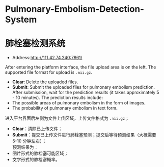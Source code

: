 # Pulmonary-Embolism-Detection-System
# 肺栓塞检测系统

- Address:http://111.42.74.240:7861/

After entering the platform interface, the file upload area is on the left. The supported file format for upload is `.nii.gz`.
- **Clear**: Delete the uploaded files.
- **Submit**: Submit the uploaded files for pulmonary embolism prediction.
After submission, wait for the prediction results (it takes approximately 5 - 10 minutes).
The prediction results include:
- The possible areas of pulmonary embolism in the form of images.
- The probability of pulmonary embolism in text form.


进入平台界面后左侧为文件上传区域，上传文件格式为 `.nii.gz`；  
- **Clear**：清除已上传文件；  
- **Submit**：提交已上传文件进行肺栓塞预测；提交后等待预测结果（大概需要 5-10 分钟左右）；  
预测结果为：  
- 图片形式的肺栓塞可能区域；  
- 文字形式的肺栓塞概率。
